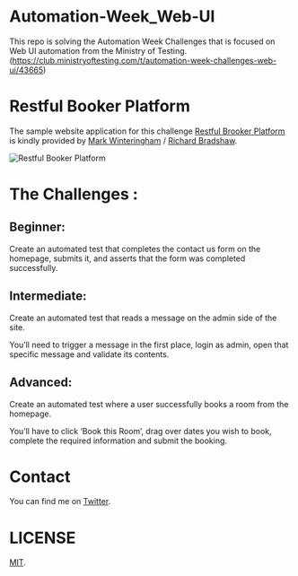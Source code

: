 # Automation-Week_Web-UI
This repo is solving the Automation Week Challenges that is focused on Web UI automation from the Ministry of Testing. (https://club.ministryoftesting.com/t/automation-week-challenges-web-ui/43665)

# Restful Booker Platform
The sample website application for this challenge [Restful Brooker Platform](https://automationintesting.online/) is kindly provided by [Mark Winteringham](https://twitter.com/2bittester) / [Richard Bradshaw](https://twitter.com/FriendlyTester).

![Restful Booker Platform](https://j.gifs.com/gZggj9.gif)

# The Challenges :

## Beginner:
Create an automated test that completes the contact us form on the homepage, submits it, and asserts that the form was completed successfully.

## Intermediate:
Create an automated test that reads a message on the admin side of the site.

You’ll need to trigger a message in the first place, login as admin, open that specific message and validate its contents.

## Advanced:
Create an automated test where a user successfully books a room from the homepage.

You’ll have to click ‘Book this Room’, drag over dates you wish to book, complete the required information and submit the booking.

# Contact

You can find me on [Twitter](https://twitter.com/ChrisZie_).

# LICENSE

[MIT](LICENSE).
